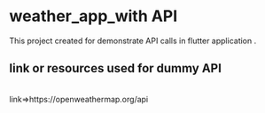 # weather_app_with API

This project created for demonstrate API calls in 
flutter application .

<H2>link or resources used for dummy API</H2>
<br>
link=>https://openweathermap.org/api




